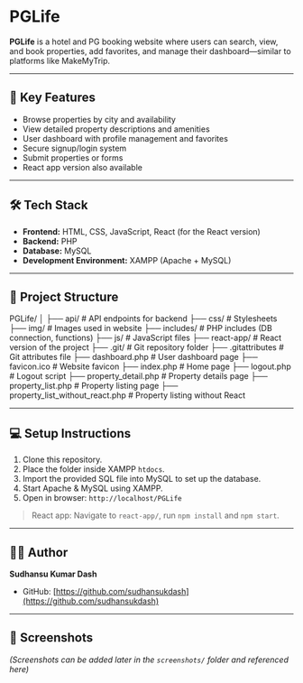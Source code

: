 # PGLife

**PGLife** is a hotel and PG booking website where users can search, view, and book properties, add favorites, and manage their dashboard—similar to platforms like MakeMyTrip.

---

## 🌟 Key Features

- Browse properties by city and availability  
- View detailed property descriptions and amenities  
- User dashboard with profile management and favorites  
- Secure signup/login system  
- Submit properties or forms  
- React app version also available  

---

## 🛠️ Tech Stack

- **Frontend:** HTML, CSS, JavaScript, React (for the React version)  
- **Backend:** PHP  
- **Database:** MySQL  
- **Development Environment:** XAMPP (Apache + MySQL)  

---

## 📂 Project Structure

PGLife/
│
├── api/                   # API endpoints for backend
├── css/                   # Stylesheets
├── img/                   # Images used in website
├── includes/              # PHP includes (DB connection, functions)
├── js/                    # JavaScript files
├── react-app/             # React version of the project
├── .git/                  # Git repository folder
├── .gitattributes         # Git attributes file
├── dashboard.php          # User dashboard page
├── favicon.ico            # Website favicon
├── index.php              # Home page
├── logout.php             # Logout script
├── property_detail.php    # Property details page
├── property_list.php      # Property listing page
├── property_list_without_react.php # Property listing without React

---

## 💻 Setup Instructions

1. Clone this repository.  
2. Place the folder inside XAMPP `htdocs`.  
3. Import the provided SQL file into MySQL to set up the database.  
4. Start Apache & MySQL using XAMPP.  
5. Open in browser: `http://localhost/PGLife`  

> React app: Navigate to `react-app/`, run `npm install` and `npm start`.

---

## 👨‍💻 Author

**Sudhansu Kumar Dash**  
- GitHub: [https://github.com/sudhansukdash](https://github.com/sudhansukdash)

---

## 📸 Screenshots

*(Screenshots can be added later in the `screenshots/` folder and referenced here)*
